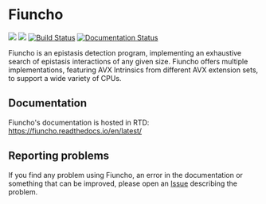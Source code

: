 # Fiuncho

![](https://img.shields.io/badge/C++-14-blue.svg?style=flat&logo=c%2B%2B)
![](https://img.shields.io/github/license/UDC-GAC/fiuncho?color=blue)
[![Build Status](https://travis-ci.com/UDC-GAC/fiuncho.svg?branch=dev)](https://travis-ci.com/UDC-GAC/fiuncho)
[![Documentation Status](https://readthedocs.org/projects/fiuncho/badge/?version=dev)](https://fiuncho.readthedocs.io/en/dev/?badge=dev)

Fiuncho is an epistasis detection program, implementing an exhaustive search of
epistasis interactions of any given size. Fiuncho offers multiple implementations,
featuring AVX Intrinsics from different AVX extension sets, to support a wide
variety of CPUs.

## Documentation

Fiuncho's documentation is hosted in RTD:
https://fiuncho.readthedocs.io/en/latest/

## Reporting problems

If you find any problem using Fiuncho, an error in the documentation or
something that can be improved, please open an [Issue][1] describing the problem.

[1]: https://github.com/chponte/fiuncho/issues/new
